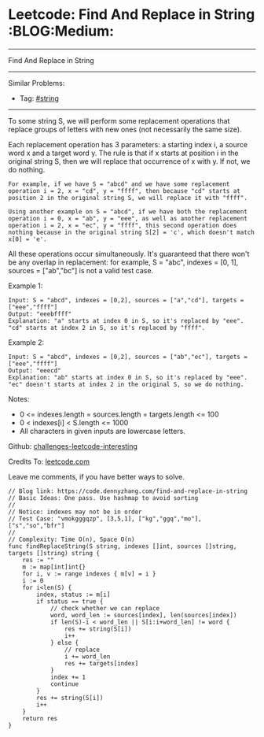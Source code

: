 # Leetcode: Find And Replace in String     :BLOG:Medium:


---

Find And Replace in String  

---

Similar Problems:  
-   Tag: [#string](https://code.dennyzhang.com/tag/string)

---

To some string S, we will perform some replacement operations that replace groups of letters with new ones (not necessarily the same size).  

Each replacement operation has 3 parameters: a starting index i, a source word x and a target word y.  The rule is that if x starts at position i in the original string S, then we will replace that occurrence of x with y.  If not, we do nothing.  

    For example, if we have S = "abcd" and we have some replacement operation i = 2, x = "cd", y = "ffff", then because "cd" starts at position 2 in the original string S, we will replace it with "ffff".

    Using another example on S = "abcd", if we have both the replacement operation i = 0, x = "ab", y = "eee", as well as another replacement operation i = 2, x = "ec", y = "ffff", this second operation does nothing because in the original string S[2] = 'c', which doesn't match x[0] = 'e'.

All these operations occur simultaneously.  It's guaranteed that there won't be any overlap in replacement: for example, S = "abc", indexes = [0, 1], sources = ["ab","bc"] is not a valid test case.  

Example 1:  

    Input: S = "abcd", indexes = [0,2], sources = ["a","cd"], targets = ["eee","ffff"]
    Output: "eeebffff"
    Explanation: "a" starts at index 0 in S, so it's replaced by "eee".
    "cd" starts at index 2 in S, so it's replaced by "ffff".

Example 2:  

    Input: S = "abcd", indexes = [0,2], sources = ["ab","ec"], targets = ["eee","ffff"]
    Output: "eeecd"
    Explanation: "ab" starts at index 0 in S, so it's replaced by "eee". 
    "ec" doesn't starts at index 2 in the original S, so we do nothing.

Notes:  

-   0 <= indexes.length = sources.length = targets.length <= 100
-   0 < indexes[i] < S.length <= 1000
-   All characters in given inputs are lowercase letters.

Github: [challenges-leetcode-interesting](https://github.com/DennyZhang/challenges-leetcode-interesting/tree/master/find-and-replace-in-string)  

Credits To: [leetcode.com](https://leetcode.com/problems/find-and-replace-in-string/description/)  

Leave me comments, if you have better ways to solve.  

    // Blog link: https://code.dennyzhang.com/find-and-replace-in-string
    // Basic Ideas: One pass. Use hashmap to avoid sorting
    //
    // Notice: indexes may not be in order
    // Test Case: "vmokgggqzp", [3,5,1], ["kg","ggq","mo"], ["s","so","bfr"]
    //
    // Complexity: Time O(n), Space O(n)
    func findReplaceString(S string, indexes []int, sources []string, targets []string) string {
        res := ""
        m := map[int]int{}
        for i, v := range indexes { m[v] = i }
        i := 0
        for i<len(S) {
            index, status := m[i]
            if status == true {
                // check whether we can replace
                word, word_len := sources[index], len(sources[index])
                if len(S)-i < word_len || S[i:i+word_len] != word {
                    res += string(S[i])
                    i++
                } else {
                    // replace
                    i += word_len
                    res += targets[index]
                }
                index += 1
                continue
            }
            res += string(S[i])
            i++
        }
        return res
    }